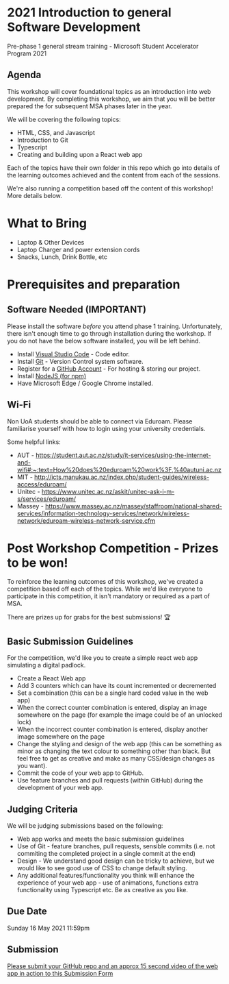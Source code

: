 # 2021 Introduction to general Software Development
Pre-phase 1 general stream training - Microsoft Student Accelerator Program 2021

## Agenda
This workshop will cover foundational topics as an introduction into web development. By completing this workshop, we aim that you will be better prepared the for subsequent MSA phases later in the year.

We will be covering the following topics:
* HTML, CSS, and Javascript
* Introduction to Git
* Typescript
* Creating and building upon a React web app

Each of the topics have their own folder in this repo which go into details of the learning outcomes achieved and the content from each of the sessions.

We're also running a competition based off the content of this workshop! More details below.

# What to Bring
* Laptop & Other Devices
* Laptop Charger and power extension cords
* Snacks, Lunch, Drink Bottle, etc

# Prerequisites and preparation
## Software Needed (IMPORTANT)
Please install the software *before* you attend phase 1 training. Unfortunately, there isn't enough time to go through installation during the workshop. If you do not have the below software installed, you will be left behind. 
* Install [Visual Studio Code](https://code.visualstudio.com/) - Code editor.
* Install [Git](https://git-scm.com/) - Version Control system software.
* Register for a [GitHub Account](https://github.com/) - For hosting & storing our project.
* Install [NodeJS (for npm)](https://nodejs.org/en/download/)
* Have Microsoft Edge / Google Chrome installed.

## Wi-Fi
Non UoA students should be able to connect via Eduroam. Please familiarise yourself with how to login using your university credentials.

Some helpful links:
* AUT - https://student.aut.ac.nz/study/it-services/using-the-internet-and-wifi#:~:text=How%20does%20eduroam%20work%3F,%40autuni.ac.nz
* MIT - http://icts.manukau.ac.nz/index.php/student-guides/wireless-access/eduroam/
* Unitec - https://www.unitec.ac.nz/askit/unitec-ask-i-m-s/services/eduroam/
* Massey - https://www.massey.ac.nz/massey/staffroom/national-shared-services/information-technology-services/network/wireless-network/eduroam-wireless-network-service.cfm

# Post Workshop Competition - Prizes to be won!
To reinforce the learning outcomes of this workshop, we've created a competition based off each of the topics. While we'd like everyone to participate in this competition, it isn't mandatory or required as a part of MSA.  

There are prizes up for grabs for the best submissions! 🏆

## Basic Submission Guidelines
For the competitiion, we'd like you to create a simple react web app simulating a digital padlock.
- Create a React Web app
- Add 3 counters which can have its count incremented or decremented
- Set a combination (this can be a single hard coded value in the web app)
- When the correct counter combination is entered, display an image somewhere on the page (for example the image could be of an unlocked lock)
- When the incorrect counter combination is entered, display another image somewhere on the page
- Change the styling and design of the web app (this can be something as minor as changing the text colour to something other than black. But feel free to get as creative and make as many CSS/design changes as you want).
- Commit the code of your web app to GitHub. 
- Use feature branches and pull requests (within GitHub) during the development of your web app.

## Judging Criteria
We will be judging submissions based on the following:
- Web app works and meets the basic submission guidelines
- Use of Git - feature branches, pull requests, sensible commits (i.e. not commiting the completed project in a single commit at the end)
- Design - We understand good design can be tricky to achieve, but we would like to see good use of CSS to change default styling.
- Any additional features/functionality you think will enhance the experience of your web app - use of animations, functions extra functionality using Typescript etc. Be as creative as you like.

## Due Date
Sunday 16 May 2021 11:59pm

## Submission
[Please submit your GitHub repo and an approx 15 second video of the web app in action to this Submission Form](https://forms.office.com/r/BSsef46v1Q)
